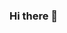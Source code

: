 ### Hi there 👋

<!--
**ashrafcse3/ashrafcse3** is a ✨ _special_ ✨ repository because its `README.md` (this file) appears on your GitHub profile.

Here are some ideas to get you started:

- 🔭 I’m currently working on ...
- 🌱 I’m currently learning react, express js and mongodb
- 👯 I’m looking to collaborate on any project built by react
- 🤔 I’m looking for help with any project built by react
- 💬 Ask me about my projects or to work with me
- 📫 How to reach me: ashrafcse3@gmail.com
- ⚡ Fun fact: ...
-->

